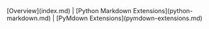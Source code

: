 <div class="terminal-mkdocs-pad-to-match-side-nav btn-group" markdown>
[Overview](index.md) |
[Python Markdown Extensions](python-markdown.md) |
[PyMdown Extensions](pymdown-extensions.md) 
</div>
